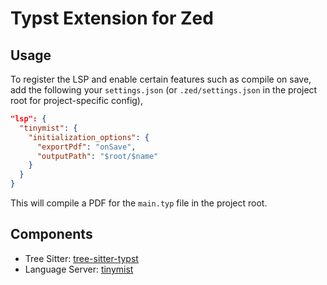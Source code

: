 # Typst Extension for Zed

## Usage
To register the LSP and enable certain features such as compile on save, add the
following your `settings.json` (or `.zed/settings.json` in the project root for
project-specific config),

```json
"lsp": {
  "tinymist": {
    "initialization_options": {
      "exportPdf": "onSave",
      "outputPath": "$root/$name"
    }
  }
}
```

This will compile a PDF for the `main.typ` file in the project root.

## Components
- Tree Sitter: [tree-sitter-typst](https://github.com/uben0/tree-sitter-typst/)
- Language Server: [tinymist](https://github.com/Myriad-Dreamin/tinymist/)
